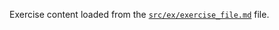 Exercise content loaded from the
[`src/ex/exercise_file.md`](https://github.com/simply-logical/prolog-book-template/blob/master/src/ex/exercise_file_copy.md)
file.
